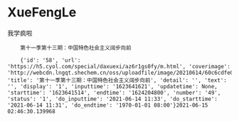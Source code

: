 # XueFengLe     

我学疯啦    

        第十一季第十三期：中国特色社会主义阔步向前     

        {'id': '58', 'url': 'https://h5.cyol.com/special/daxuexi/az6r1gs0fy/m.html', 'coverimage': 'http://webcdn.lngqt.shechem.cn/oss/uploadfile/image/20210614/60c6cdfe07ccb.jpg', 'title': '第十一季第十三期：中国特色社会主义阔步向前', 'detail': '', 'text': '', 'display': '1', 'inputtime': '1623641621', 'updatetime': None, 'starttime': '1623641514', 'endtime': '1624204800', 'number': '49', 'status': '1', 'do_inputtime': '2021-06-14 11:33', 'do_starttime': '2021-06-14 11:31', 'do_endtime': '1970-01-01 08:00'}2021-06-15 02:46:30.139968